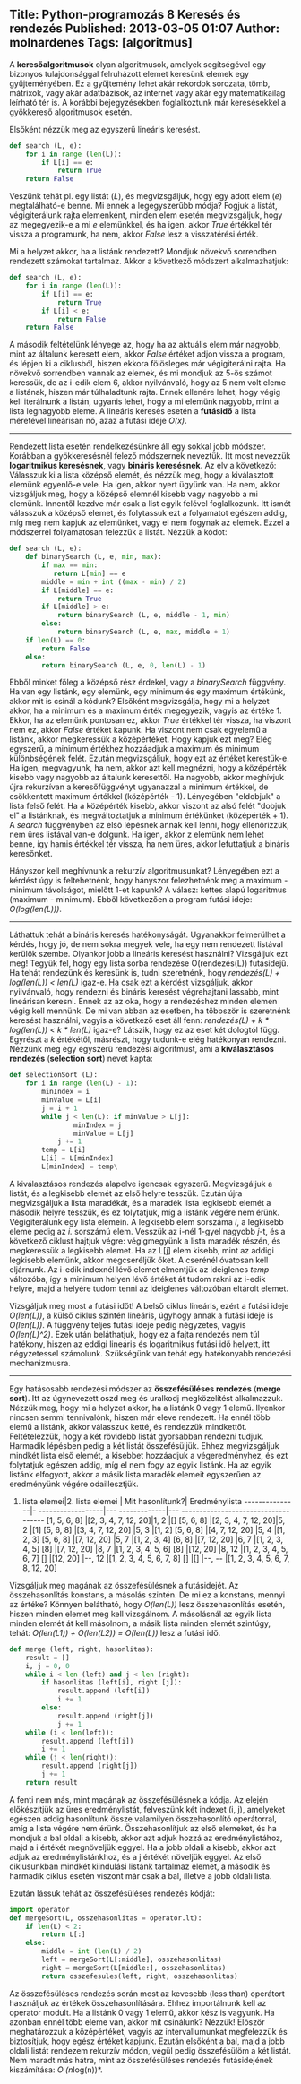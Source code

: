 Title: Python-programozás 8 Keresés és rendezés
Published: 2013-03-05 01:07
Author: molnardenes
Tags: [algoritmus]
---

A **keresőalgoritmusok** olyan algoritmusok, amelyek segítségével egy
bizonyos tulajdonsággal felruházott elemet keresünk elemek egy
gyűjteményében. Ez a gyűjtemény lehet akár rekordok sorozata, tömb,
mátrixok, vagy akár adatbázisok, az internet vagy akár egy
matematikailag leírható tér is. A korábbi bejegyzésekben foglalkoztunk
már keresésekkel a gyökkereső algoritmusok esetén.

Elsőként nézzük meg az egyszerű lineáris keresést.

```python
def search (L, e):
    for i in range (len(L)):
        if L[i] == e:
            return True
    return False
```

Veszünk tehát pl. egy listát (*L*), és megvizsgáljuk, hogy egy adott
elem (*e*) megtalálható-e benne. Mi ennek a legegyszerűbb módja? Fogjuk
a listát, végigiterálunk rajta elemenként, minden elem esetén
megvizsgáljuk, hogy az megegyezik-e a mi *e* elemünkkel, és ha igen,
akkor *True* értékkel tér vissza a programunk, ha nem, akkor *False*
lesz a visszatérési érték.

Mi a helyzet akkor, ha a listánk rendezett? Mondjuk növekvő sorrendben
rendezett számokat tartalmaz. Akkor a következő módszert alkalmazhatjuk:

```python
def search (L, e):
    for i in range (len(L)):
        if L[i] == e:
            return True
        if L[i] < e:
            return False
    return False
```

A második feltételünk lényege az, hogy ha az aktuális elem már nagyobb,
mint az általunk keresett elem, akkor *False* értéket adjon vissza a
program, és lépjen ki a ciklusból, hiszen ekkora fölösleges már
végigiterálni rajta. Ha növekvő sorrendben vannak az elemek, és mi
mondjuk az 5-ös számot keressük, de az i-edik elem 6, akkor nyilvánvaló,
hogy az 5 nem volt eleme a listának, hiszen már túlhaladtunk rajta.
Ennek ellenére lehet, hogy végig kell iterálnunk a listán, ugyanis
lehet, hogy a mi elemünk nagyobb, mint a lista legnagyobb eleme. A
lineáris keresés esetén a **futásidő** a lista méretével lineárisan nő,
azaz a futási ideje *O(x)*.

------------------------------------------------------------------------

Rendezett lista esetén rendelkezésünkre áll egy sokkal jobb módszer.
Korábban a gyökkeresésnél felező módszernek neveztük. Itt most nevezzük
**logaritmikus keresésnek**, vagy **bináris keresésnek**. Az elv a
következő: Válasszuk ki a lista középső elemét, és nézzük meg, hogy a
kiválasztott elemünk egyenlő-e vele. Ha igen, akkor nyert ügyünk van. Ha
nem, akkor vizsgáljuk meg, hogy a középső elemnél kisebb vagy nagyobb a
mi elemünk. Innentől kezdve már csak a list egyik felével foglalkozunk.
Itt ismét válasszuk a középső elemet, és folytassuk ezt a folyamatot
egészen addig, míg meg nem kapjuk az elemünket, vagy el nem fogynak az
elemek. Ezzel a módszerrel folyamatosan felezzük a listát. Nézzük a
kódot:

```python
def search (L, e):
    def binarySearch (L, e, min, max):
        if max == min:
           return L[min] == e
        middle = min + int ((max - min) / 2)
        if L[middle] == e:
            return True
        if L[middle] > e:
            return binarySearch (L, e, middle - 1, min)
        else:
            return binarySearch (L, e, max, middle + 1)
    if len(L) == 0:
        return False
    else:
        return binarySearch (L, e, 0, len(L) - 1)
```

Ebből minket főleg a középső rész érdekel, vagy a *binarySearch* függvény.
Ha van egy listánk, egy elemünk, egy minimum és egy maximum értékünk,
akkor mit is csinál a kódunk? Elsőként megvizsgálja, hogy mi a helyzet
akkor, ha a minimum és a maximum érték megegyezik, vagyis az értéke 1.
Ekkor, ha az elemünk pontosan ez, akkor *True* értékkel tér vissza, ha
viszont nem ez, akkor *False* értéket kapunk. Ha viszont nem csak
egyelemű a listánk, akkor megkeressük a középértéket. Hogy kapjuk ezt
meg? Elég egyszerű, a minimum értékhez hozzáadjuk a maximum és minimum
különbségének felét. Ezután megvizsgáljuk, hogy ezt az értéket
kerestük-e. Ha igen, megvagyunk, ha nem, akkor azt kell megnézni, hogy a
középérték kisebb vagy nagyobb az általunk keresettől. Ha nagyobb, akkor
meghívjuk újra rekurzívan a keresőfüggvényt ugyanazzal a minimum
értékkel, de csökkentett maximum értékkel (középérték - 1). Lényegében
"eldobjuk" a lista felső felét. Ha a középérték kisebb, akkor viszont az
alsó felét "dobjuk el" a listánknak, és megváltoztatjuk a minimum
értékünket (középérték + 1). A *search* függvényben az első lépésnek
annak kell lenni, hogy ellenőrizzük, nem üres listával van-e dolgunk. Ha
igen, akkor z elemünk nem lehet benne, így hamis értékkel tér vissza, ha
nem üres, akkor lefuttatjuk a bináris keresőnket.

Hányszor kell meghívnunk a rekurzív algoritmusunkat? Lényegében ezt a
kérdést úgy is feltehetnénk, hogy hányszor felezhetnénk meg a maximum -
minimum távolságot, mielőtt 1-et kapunk? A válasz: kettes alapú
logaritmus (maximum - minimum). Ebből következően a program futási
ideje: *O(log(len(L)))*.

------------------------------------------------------------------------

Láthattuk tehát a bináris keresés hatékonyságát. Ugyanakkor felmerülhet
a kérdés, hogy jó, de nem sokra megyek vele, ha egy nem rendezett
listával kerülök szembe. Olyankor jobb a lineáris keresést használni?
Vizsgáljuk ezt meg! Tegyük fel, hogy egy lista sorba rendezése
O(rendezés(L)) futásidejű. Ha tehát rendezünk és keresünk is, tudni
szeretnénk, hogy *rendezés(L) + log(len(L)) < len(L)* igaz-e. Ha csak
ezt a kérdést vizsgáljuk, akkor nyilvánvaló, hogy rendezni és bináris
keresést végrehajtani lassabb, mint lineárisan keresni. Ennek az az oka,
hogy a rendezéshez minden elemen végig kell mennünk. De mi van abban az
esetben, ha többször is szeretnénk keresést használni, vagyis a
következő eset áll fenn: *rendezés(L) + k * log(len(L)) < k *
len(L)* igaz-e? Látszik, hogy ez az eset két dologtól függ. Egyrészt a
*k* értékétől, másrészt, hogy tudunk-e elég hatékonyan rendezni. Nézzünk
meg egy egyszerű rendezési algoritmust, ami a **kiválasztásos rendezés**
(**selection sort**) nevet kapta:

```python
def selectionSort (L):
    for i in range (len(L) - 1):
        minIndex = i
        minValue = L[i]
        j = i + 1
        while j < len(L): if minValue > L[j]:
                minIndex = j
                minValue = L[j]
            j += 1
        temp = L[i]
        L[i] = L[minIndex]
        L[minIndex] = temp\
```

A kiválasztásos rendezés alapelve igencsak egyszerű. Megvizsgáljuk a
listát, és a legkisebb elemét az első helyre tesszük. Ezután újra
megvizsgáljuk a lista maradékát, és a maradék lista legkisebb elemét a
második helyre tesszük, és ez folytatjuk, míg a listánk végére nem
érünk. Végigiterálunk egy lista elemein. A legkisebb elem sorszáma *i*,
a legkisebb eleme pedig az *i.* sorszámú elem. Vesszük az i-nél 1-gyel
nagyobb *j*-t, és a következő ciklust hajtjuk végre: végigmegyünk a
lista maradék részén, és megkeressük a legkisebb elemet. Ha az L[j]
elem kisebb, mint az addigi legkisebb elemünk, akkor megcseréljük őket.
A cserénél óvatosan kell eljárnunk. Az i-edik indexnél lévő elemet
elmentjük az ideiglenes *temp* változóba, így a minimum helyen lévő
értéket át tudom rakni az i-edik helyre, majd a helyére tudom tenni az
ideiglenes változóban eltárolt elemet.

Vizsgáljuk meg most a futási időt! A belső ciklus lineáris, ezért a
futási ideje *O(len(L))*, a külső ciklus szintén lineáris, úgyhogy annak
a futási ideje is *O(len(L))*. A függvény teljes futási ideje pedig
négyzetes, vagyis *O(len(L)\^2)*. Ezek után beláthatjuk, hogy ez a fajta
rendezés nem túl hatékony, hiszen az eddigi lineáris és logaritmikus
futási idő helyett, itt négyzetessel számolunk. Szükségünk van tehát egy
hatékonyabb rendezési mechanizmusra.

------------------------------------------------------------------------

Egy hatásosabb rendezési módszer az **összefésüléses rendezés** (**merge
sort**). Itt az úgynevezett oszd meg és uralkodj megközelítést
alkalmazzuk. Nézzük meg, hogy mi a helyzet akkor, ha a listánk 0 vagy 1
elemű. Ilyenkor nincsen semmi tennivalónk, hiszen már eleve rendezett.
Ha ennél több elemű a listánk, akkor válasszuk ketté, és rendezzük
mindkettőt. Feltételezzük, hogy a két rövidebb listát gyorsabban
rendezni tudjuk. Harmadik lépésben pedig a két listát összefésüljük.
Ehhez megvizsgáljuk mindkét lista első elemét, a kisebbet hozzáadjuk a
végeredményhez, és ezt folytatjuk egészen addig, míg el nem fogy az
egyik listánk. Ha az egyik listánk elfogyott, akkor a másik lista
maradék elemeit egyszerűen az eredményünk végére odaillesztjük.

  1. lista elemei|2. lista elemei     | Mit hasonlítunk?| Eredménylista
  ---------------|- ------------------|--- -------------|--- ------------------------------------
  [1, 5, 6, 8]   |[2, 3, 4, 7, 12, 20]|1, 2             |[]
  [5, 6, 8]      |[2, 3, 4, 7, 12, 20]|5, 2             |[1]
  [5, 6, 8]      |[3, 4, 7, 12, 20]   |5, 3             |[1, 2]
  [5, 6, 8]      |[4, 7, 12, 20]      |5, 4             |[1, 2, 3]
  [5, 6, 8]      |[7, 12, 20]         |5, 7             |[1, 2, 3, 4]
  [6, 8]         |[7, 12, 20]         |6, 7             |[1, 2, 3, 4, 5]
  [8]            |[7, 12, 20]         |8, 7             |[1, 2, 3, 4, 5, 6]
  [8]            |[12, 20]            |8, 12            |[1, 2, 3, 4, 5, 6, 7]
  []             |[12, 20]            |--, 12           |[1, 2, 3, 4, 5, 6, 7, 8]
  []             |[]                  |--, --           |[1, 2, 3, 4, 5, 6, 7, 8, 12, 20]

Vizsgáljuk meg magának az összefésülésnek a futásidejét. Az
összehasonlítás konstans, a másolás szintén. De mi ez a konstans, mennyi
az értéke? Könnyen belátható, hogy *O(len(L))* lesz összehasonlítás
esetén, hiszen minden elemet meg kell vizsgálnom. A másolásnál az egyik
lista minden elemét át kell másolnom, a másik lista minden elemét
szintúgy, tehát: *O(len(L1)) + O(len(L2)) = O(len(L))* lesz a futási
idő.

```python
def merge (left, right, hasonlitas):
    result = []
    i, j = 0, 0
    while i < len (left) and j < len (right):
        if hasonlitas (left[i], right [j]):
            result.append (left[i])
            i += 1
        else:
            result.append (right[j])
            j += 1
    while (i < len(left)):
        result.append (left[i])
        i += 1
    while (j < len(right)):
        result.append (right[j])
        j += 1
    return result
```

A fenti nem más, mint magának az összefésülésnek a kódja. Az elején
előkészítjük az üres eredménylistát, felveszünk két indexet (i, j),
amelyeket egészen addig hasonlítunk össze valamilyen összehasonlító
operátorral, amíg a lista végére nem érünk. Összehasonlítjuk az első
elemeket, és ha mondjuk a bal oldali a kisebb, akkor azt adjuk hozzá az
eredménylistához, majd a i értékét megnöveljük eggyel. Ha a jobb oldali
a kisebb, akkor azt adjuk az eredménylistánkhoz, és a j értékét növeljük
eggyel. Az első ciklusunkban mindkét kiindulási listánk tartalmaz
elemet, a második és harmadik ciklus esetén viszont már csak a bal,
illetve a jobb oldali lista.

Ezután lássuk tehát az összefésüléses rendezés kódját:

```python
import operator
def mergeSort(L, osszehasonlitas = operator.lt):
    if len(L) < 2:
        return L[:]
    else:
        middle = int (len(L) / 2)
        left = mergeSort(L[:middle], osszehasonlitas)
        right = mergeSort(L[middle:], osszehasonlitas)
        return osszefesules(left, right, osszehasonlitas)
```

Az összefésüléses rendezés során most az kevesebb (less than) operátort
használjuk az értékek összehasonlítására. Ehhez importálnunk kell az
operator modult. Ha a listánk 0 vagy 1 elemű, akkor kész is vagyunk. Ha
azonban ennél több eleme van, akkor mit csinálunk? Nézzük! Először
meghatározzuk a középértéket, vagyis az intervallumunkat megfelezzük és
biztosítjuk, hogy egész értéket kapjunk. Ezután elsőként a bal, majd a
jobb oldali listát rendezem rekurzív módon, végül pedig összefésülöm a
két listát. Nem maradt más hátra, mint az összefésüléses rendezés
futásidejének kiszámítása: *O (n*log(n))*.
